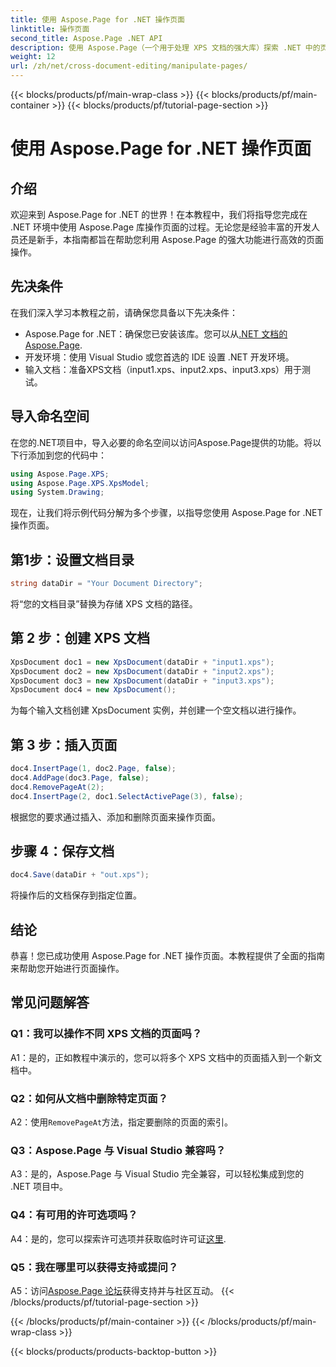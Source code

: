 ```yaml
---
title: 使用 Aspose.Page for .NET 操作页面
linktitle: 操作页面
second_title: Aspose.Page .NET API
description: 使用 Aspose.Page（一个用于处理 XPS 文档的强大库）探索 .NET 中的页面操作。请遵循我们的分步指南以获得高效的结果。
weight: 12
url: /zh/net/cross-document-editing/manipulate-pages/
---
```


{{< blocks/products/pf/main-wrap-class >}}
{{< blocks/products/pf/main-container >}}
{{< blocks/products/pf/tutorial-page-section >}}

# 使用 Aspose.Page for .NET 操作页面

## 介绍

欢迎来到 Aspose.Page for .NET 的世界！在本教程中，我们将指导您完成在 .NET 环境中使用 Aspose.Page 库操作页面的过程。无论您是经验丰富的开发人员还是新手，本指南都旨在帮助您利用 Aspose.Page 的强大功能进行高效的页面操作。

## 先决条件

在我们深入学习本教程之前，请确保您具备以下先决条件：

-  Aspose.Page for .NET：确保您已安装该库。您可以从[.NET 文档的 Aspose.Page](https://reference.aspose.com/page/net/).
- 开发环境：使用 Visual Studio 或您首选的 IDE 设置 .NET 开发环境。
- 输入文档：准备XPS文档（input1.xps、input2.xps、input3.xps）用于测试。

## 导入命名空间

在您的.NET项目中，导入必要的命名空间以访问Aspose.Page提供的功能。将以下行添加到您的代码中：

```csharp
using Aspose.Page.XPS;
using Aspose.Page.XPS.XpsModel;
using System.Drawing;
```

现在，让我们将示例代码分解为多个步骤，以指导您使用 Aspose.Page for .NET 操作页面。

## 第1步：设置文档目录

```csharp
string dataDir = "Your Document Directory";
```

将“您的文档目录”替换为存储 XPS 文档的路径。

## 第 2 步：创建 XPS 文档

```csharp
XpsDocument doc1 = new XpsDocument(dataDir + "input1.xps");
XpsDocument doc2 = new XpsDocument(dataDir + "input2.xps");
XpsDocument doc3 = new XpsDocument(dataDir + "input3.xps");
XpsDocument doc4 = new XpsDocument();
```

为每个输入文档创建 XpsDocument 实例，并创建一个空文档以进行操作。

## 第 3 步：插入页面

```csharp
doc4.InsertPage(1, doc2.Page, false);
doc4.AddPage(doc3.Page, false);
doc4.RemovePageAt(2);
doc4.InsertPage(2, doc1.SelectActivePage(3), false);
```

根据您的要求通过插入、添加和删除页面来操作页面。

## 步骤 4：保存文档

```csharp
doc4.Save(dataDir + "out.xps");
```

将操作后的文档保存到指定位置。

## 结论

恭喜！您已成功使用 Aspose.Page for .NET 操作页面。本教程提供了全面的指南来帮助您开始进行页面操作。

## 常见问题解答

### Q1：我可以操作不同 XPS 文档的页面吗？

A1：是的，正如教程中演示的，您可以将多个 XPS 文档中的页面插入到一个新文档中。

### Q2：如何从文档中删除特定页面？

 A2：使用`RemovePageAt`方法，指定要删除的页面的索引。

### Q3：Aspose.Page 与 Visual Studio 兼容吗？

A3：是的，Aspose.Page 与 Visual Studio 完全兼容，可以轻松集成到您的 .NET 项目中。

### Q4：有可用的许可选项吗？

 A4：是的，您可以探索许可选项并获取临时许可证[这里](https://purchase.aspose.com/temporary-license/).

### Q5：我在哪里可以获得支持或提问？

 A5：访问[Aspose.Page 论坛](https://forum.aspose.com/c/page/39)获得支持并与社区互动。
{{< /blocks/products/pf/tutorial-page-section >}}

{{< /blocks/products/pf/main-container >}}
{{< /blocks/products/pf/main-wrap-class >}}

{{< blocks/products/products-backtop-button >}}
